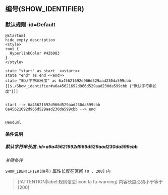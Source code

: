 ## 编号(SHOW_IDENTIFIER) <!-- {docsify-ignore-all} -->

   

### 默认规则 :id=Default

```plantuml
@startuml
hide empty description
<style>
root {
  HyperlinkColor #42b983
}
</style>

state "start" as start  <<start>>
state "end" as end <<end>>
state "默认字符串长度" as 6a45621692d966d529aad230da599cbb [[$./Show_identifier#a6a45621692d966d529aad230da599cbb {"默认字符串长度"}]]


start --> 6a45621692d966d529aad230da599cbb 
6a45621692d966d529aad230da599cbb --> end 


@enduml
```

#### 条件说明

##### 默认字符串长度 :id=a6a45621692d966d529aad230da599cbb


*关键条件*


`SHOW_IDENTIFIER(编号)` 属性长度在区间 `(0 , 200]` 内

> [!ATTENTION|label:规则信息|icon:fa fa-warning]
> 内容长度必须小于等于[200]








